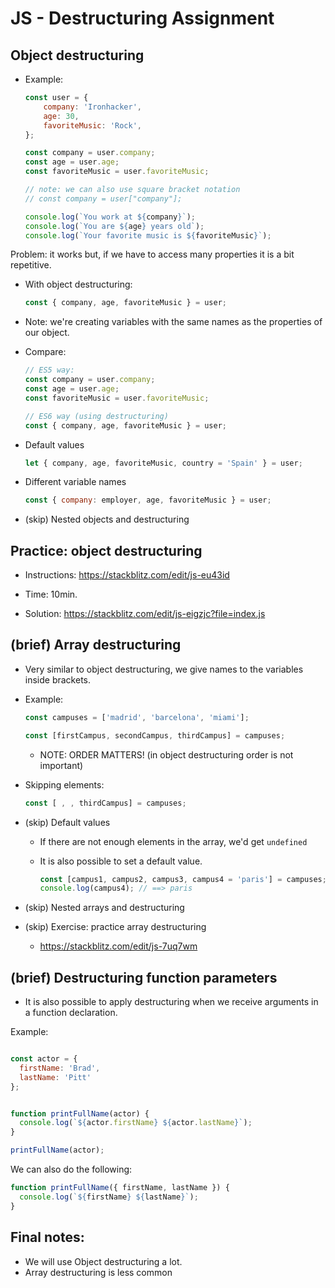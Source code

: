 # JS - Destructuring Assignment


<!--- 

- Status: ready

- Notes: 
  - focus on the most common use cases (basic object destructuring)
  - alternative variable names, default values, etc: just mention it
 
-->



## Object destructuring


- Example:

    ```js
    const user = {
        company: 'Ironhacker',
        age: 30,
        favoriteMusic: 'Rock',
    };

    const company = user.company;
    const age = user.age;
    const favoriteMusic = user.favoriteMusic;

    // note: we can also use square bracket notation
    // const company = user["company"];

    console.log(`You work at ${company}`);
    console.log(`You are ${age} years old`);
    console.log(`Your favorite music is ${favoriteMusic}`);

    ```

Problem: it works but, if we have to access many properties it is a bit repetitive.


- With object destructuring:
    ```js
    const { company, age, favoriteMusic } = user;
    ```

- Note: we're creating variables with the same names as the properties of our object.

- Compare:

    ```js
    // ES5 way:
    const company = user.company;
    const age = user.age;
    const favoriteMusic = user.favoriteMusic;

    // ES6 way (using destructuring)
    const { company, age, favoriteMusic } = user;

    ```


- Default values

    ```js
    let { company, age, favoriteMusic, country = 'Spain' } = user;
    ```

- Different variable names


    ```js
    const { company: employer, age, favoriteMusic } = user;
    ```


- (skip) Nested objects and destructuring



## Practice: object destructuring

- Instructions: https://stackblitz.com/edit/js-eu43id
- Time: 10min.

- Solution: https://stackblitz.com/edit/js-eigzjc?file=index.js





## (brief) Array destructuring

- Very similar to object destructuring, we give names to the variables inside brackets.

- Example:

    ```js
    const campuses = ['madrid', 'barcelona', 'miami'];

    const [firstCampus, secondCampus, thirdCampus] = campuses;
    ```

  - NOTE: ORDER MATTERS! (in object destructuring order is not important)



- Skipping elements:
    ```js
    const [ , , thirdCampus] = campuses;
    ```


- (skip) Default values

  - If there are not enough elements in the array, we'd get `undefined`
  - It is also possible to set a default value.

    ```js
    const [campus1, campus2, campus3, campus4 = 'paris'] = campuses;
    console.log(campus4); // ==> paris
    ```

- (skip) Nested arrays and destructuring

- (skip) Exercise: practice array destructuring
  - https://stackblitz.com/edit/js-7uq7wm




## (brief) Destructuring function parameters

- It is also possible to apply destructuring when we receive arguments in a function declaration.

Example:

  ```js

  const actor = { 
    firstName: 'Brad', 
    lastName: 'Pitt' 
  };


  function printFullName(actor) {
    console.log(`${actor.firstName} ${actor.lastName}`);
  }

  printFullName(actor);

  ```


We can also do the following:

  ```js
  function printFullName({ firstName, lastName }) {
    console.log(`${firstName} ${lastName}`);
  }
  ```





## Final notes:
- We will use Object destructuring a lot.
- Array destructuring is less common



